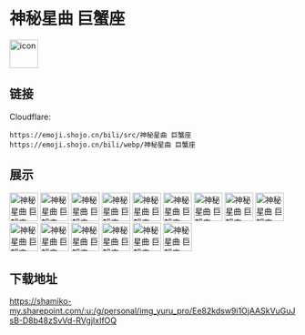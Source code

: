 # 神秘星曲 巨蟹座
<img src="https://emoji.shojo.cn/bili/src/神秘星曲 巨蟹座/icon.png" width="50" height="50" alt="icon">

## 链接
Cloudflare:
```
https://emoji.shojo.cn/bili/src/神秘星曲 巨蟹座
https://emoji.shojo.cn/bili/webp/神秘星曲 巨蟹座
```
## 展示
<img src="https://emoji.shojo.cn/bili/src/神秘星曲 巨蟹座/神秘星曲 巨蟹座-不用蟹.png" width="50" height="50" alt="神秘星曲 巨蟹座-不用蟹">
<img src="https://emoji.shojo.cn/bili/src/神秘星曲 巨蟹座/神秘星曲 巨蟹座-蟹蟹你.png" width="50" height="50" alt="神秘星曲 巨蟹座-蟹蟹你">
<img src="https://emoji.shojo.cn/bili/src/神秘星曲 巨蟹座/神秘星曲 巨蟹座-报恩的蟹.png" width="50" height="50" alt="神秘星曲 巨蟹座-报恩的蟹">
<img src="https://emoji.shojo.cn/bili/src/神秘星曲 巨蟹座/神秘星曲 巨蟹座-夹你.png" width="50" height="50" alt="神秘星曲 巨蟹座-夹你">
<img src="https://emoji.shojo.cn/bili/src/神秘星曲 巨蟹座/神秘星曲 巨蟹座-无蟹可击.png" width="50" height="50" alt="神秘星曲 巨蟹座-无蟹可击">
<img src="https://emoji.shojo.cn/bili/src/神秘星曲 巨蟹座/神秘星曲 巨蟹座-蟹礼.png" width="50" height="50" alt="神秘星曲 巨蟹座-蟹礼">
<img src="https://emoji.shojo.cn/bili/src/神秘星曲 巨蟹座/神秘星曲 巨蟹座-蟹菜了.png" width="50" height="50" alt="神秘星曲 巨蟹座-蟹菜了">
<img src="https://emoji.shojo.cn/bili/src/神秘星曲 巨蟹座/神秘星曲 巨蟹座-上升巨蟹.png" width="50" height="50" alt="神秘星曲 巨蟹座-上升巨蟹">
<img src="https://emoji.shojo.cn/bili/src/神秘星曲 巨蟹座/神秘星曲 巨蟹座-哭哭.png" width="50" height="50" alt="神秘星曲 巨蟹座-哭哭">
<img src="https://emoji.shojo.cn/bili/src/神秘星曲 巨蟹座/神秘星曲 巨蟹座-痛痛.png" width="50" height="50" alt="神秘星曲 巨蟹座-痛痛">
<img src="https://emoji.shojo.cn/bili/src/神秘星曲 巨蟹座/神秘星曲 巨蟹座-安逸.png" width="50" height="50" alt="神秘星曲 巨蟹座-安逸">
<img src="https://emoji.shojo.cn/bili/src/神秘星曲 巨蟹座/神秘星曲 巨蟹座-送你花花.png" width="50" height="50" alt="神秘星曲 巨蟹座-送你花花">
<img src="https://emoji.shojo.cn/bili/src/神秘星曲 巨蟹座/神秘星曲 巨蟹座-想吃.png" width="50" height="50" alt="神秘星曲 巨蟹座-想吃">
<img src="https://emoji.shojo.cn/bili/src/神秘星曲 巨蟹座/神秘星曲 巨蟹座-爱你哦.png" width="50" height="50" alt="神秘星曲 巨蟹座-爱你哦">
<img src="https://emoji.shojo.cn/bili/src/神秘星曲 巨蟹座/神秘星曲 巨蟹座-巨蟹座.png" width="50" height="50" alt="神秘星曲 巨蟹座-巨蟹座">

## 下载地址

https://shamiko-my.sharepoint.com/:u:/g/personal/img_yuru_pro/Ee82kdsw9i1OjAASkVuGuJsB-D8b48zSvVd-RVgjIxIfOQ